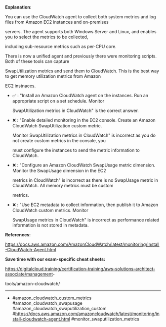 **Explanation:**

You can use the CloudWatch agent to collect both system metrics and log files from Amazon EC2 instances and on-premises

servers. The agent supports both Windows Server and Linux, and enables you to select the metrics to be collected,

including sub-resource metrics such as per-CPU core.

There is now a unified agent and previously there were monitoring scripts. Both of these tools can capture

SwapUtilization metrics and send them to CloudWatch. This is the best way to get memory utilization metrics from Amazon

EC2 instnaces.

- ✅ :  "Install an Amazon CloudWatch agent on the instances. Run an appropriate script on a set schedule. Monitor

  SwapUtilization metrics in CloudWatch" is the correct answer.

- ❌ :  "Enable detailed monitoring in the EC2 console. Create an Amazon CloudWatch SwapUtilization custom metric.

  Monitor SwapUtilization metrics in CloudWatch" is incorrect as you do not create custom metrics in the console, you

  must configure the instances to send the metric information to CloudWatch.

- ❌ :  "Configure an Amazon CloudWatch SwapUsage metric dimension. Monitor the SwapUsage dimension in the EC2

  metrics in CloudWatch" is incorrect as there is no SwapUsage metric in CloudWatch. All memory metrics must be custom

  metrics.

- ❌ :  "Use EC2 metadata to collect information, then publish it to Amazon CloudWatch custom metrics. Monitor

  SwapUsage metrics in CloudWatch" is incorrect as performance related information is not stored in metadata.

**References:**

<https://docs.aws.amazon.com/AmazonCloudWatch/latest/monitoring/Install-CloudWatch-Agent.html>

**Save time with our exam-specific cheat sheets:**

<https://digitalcloud.training/certification-training/aws-solutions-architect-associate/management>-

tools/amazon-cloudwatch/

----

- #amazon_cloudwatch_custom_metrics #amazon_cloudwatch_swapusage #amazon_cloudwatch_swaputilization_custom #<https://docs.aws.amazon.com/amazoncloudwatch/latest/monitoring/install-cloudwatch-agent.html> #monitor_swaputilization_metrics
